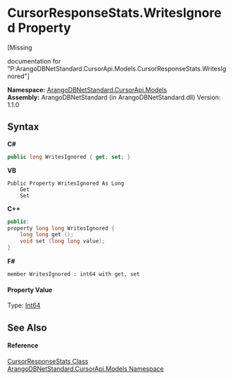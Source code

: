# CursorResponseStats.WritesIgnored Property 
 

\[Missing <summary> documentation for "P:ArangoDBNetStandard.CursorApi.Models.CursorResponseStats.WritesIgnored"\]

**Namespace:**&nbsp;<a href="35799343-7a53-6c3b-95d1-21ff990d1b8b">ArangoDBNetStandard.CursorApi.Models</a><br />**Assembly:**&nbsp;ArangoDBNetStandard (in ArangoDBNetStandard.dll) Version: 1.1.0

## Syntax

**C#**<br />
``` C#
public long WritesIgnored { get; set; }
```

**VB**<br />
``` VB
Public Property WritesIgnored As Long
	Get
	Set
```

**C++**<br />
``` C++
public:
property long long WritesIgnored {
	long long get ();
	void set (long long value);
}
```

**F#**<br />
``` F#
member WritesIgnored : int64 with get, set

```


#### Property Value
Type: <a href="https://docs.microsoft.com/dotnet/api/system.int64" target="_blank" rel="noopener noreferrer">Int64</a>

## See Also


#### Reference
<a href="76e3e3ae-a0b6-6c69-5b65-e60a08a11f41">CursorResponseStats Class</a><br /><a href="35799343-7a53-6c3b-95d1-21ff990d1b8b">ArangoDBNetStandard.CursorApi.Models Namespace</a><br />